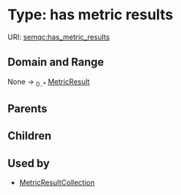 
# Type: has metric results




URI: [semqc:has_metric_results](http://w3id.org/semqchas_metric_results)


## Domain and Range

None ->  <sub>0..*</sub> [MetricResult](MetricResult.md)

## Parents


## Children


## Used by

 * [MetricResultCollection](MetricResultCollection.md)

